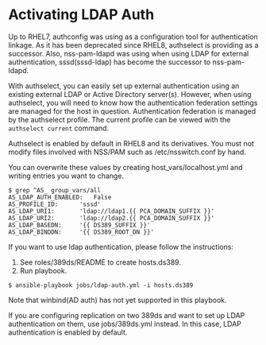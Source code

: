 # Activating LDAP Auth


Up to RHEL7, authconfig was using as a configuration tool for authentication linkage.  As it has been deprecated since RHEL8, authselect is providing as a successor. Also,  nss-pam-ldapd was using when using LDAP for external authentication, sssd(sssd-ldap) has become the successor to nss-pam-ldapd. 

With authselect, you can easily set up external authentication using an existing external LDAP or Active Directory server(s). However, when using authselect, you will need to know how the authentication federation settings are managed for the host in question. Authentication federation is managed by the authselect profile. The current profile can be viewed with the `authselect current` command.

Authselect is enabled by default in RHEL8 and its derivatives. You must not modify files involved with NSS/PAM such as /etc/nsswitch.conf by hand.

You can overwrite these values by creating host_vars/localhost.yml and writing entries you want to change.

```
$ grep ^AS_ group_vars/all
AS_LDAP_AUTH_ENABLED:   False
AS_PROFILE_ID:      'sssd'
AS_LDAP_URI1:       'ldap://ldap1.{{ PCA_DOMAIN_SUFFIX }}'
AS_LDAP_URI2:       'ldap://ldap2.{{ PCA_DOMAIN_SUFFIX }}'
AS_LDAP_BASEDN:     '{{ DS389_SUFFIX }}'
AS_LDAP_BINDDN:     '{{ DS389_ROOT_DN }}'
```

If you want to use ldap authentication, please follow the instructions:

1. See roles/389ds/README to create hosts.ds389.
2. Run playbook.

```
$ ansible-playbook jobs/ldap-auth.yml -i hosts.ds389
```

Note that winbind(AD auth) has not yet supported in this playbook.

If you are configuring replication on two 389ds and want to set up LDAP authentication on them, use jobs/389ds.yml instead. In this case, LDAP authentication is enabled by default.
